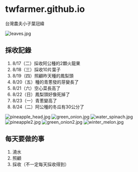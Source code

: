 # twfarmer.github.io
台灣農夫小子葉冠緯

![leaves.jpg](leaves.jpg)

## 採收記錄
1. 8/17（二）採收阿公種的2顆火龍果
2. 8/18（三）採收10片葉子
3. 8/19（四）照顧昨天種的鳳梨頭
4. 8/20（五）種的青蔥發的芽變長了
5. 8/21（六）空心菜長高了
6. 8/22（日）鳳梨頭好像死掉了
7. 8/23（一）青蔥變高了
8. 8/24（二）阿公種的冬瓜有30公分了


![pineapple_head.jpg](pineapple_head.jpg)
![green_onion.jpg](green_onion.jpg)
![water_spinach.jpg](water_spinach.jpg)
![pineapple2.jpg](pineapple2.jpg)
![green_onion2.jpg](green_onion2.jpg)
![winter_melon.jpg](winter_melon.jpg)
## 每天要做的事
1. 澆水
2. 照顧
3. 採收（不一定每天採收得到）
